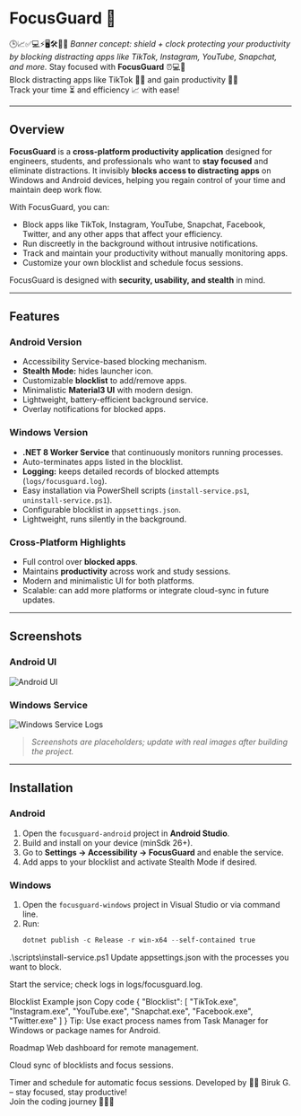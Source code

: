 # FocusGuard 🚀
🕒📈✅💻⚡🖥️🛠️👨‍💻
*Banner concept: shield + clock protecting your productivity by blocking distracting apps like TikTok, Instagram, YouTube, Snapchat, and more.*
Stay focused with **FocusGuard** ⏰💻🚀  
Block distracting apps like TikTok 📱❌ and gain productivity 📝✅  
Track your time ⏳ and efficiency 📈 with ease!

---

## Overview

**FocusGuard** is a **cross-platform productivity application** designed for engineers, students, and professionals who want to **stay focused** and eliminate distractions. It invisibly **blocks access to distracting apps** on Windows and Android devices, helping you regain control of your time and maintain deep work flow.

With FocusGuard, you can:

- Block apps like TikTok, Instagram, YouTube, Snapchat, Facebook, Twitter, and any other apps that affect your efficiency.
- Run discreetly in the background without intrusive notifications.
- Track and maintain your productivity without manually monitoring apps.
- Customize your own blocklist and schedule focus sessions.

FocusGuard is designed with **security, usability, and stealth** in mind.

---

## Features

### Android Version
- Accessibility Service-based blocking mechanism.
- **Stealth Mode:** hides launcher icon.
- Customizable **blocklist** to add/remove apps.
- Minimalistic **Material3 UI** with modern design.
- Lightweight, battery-efficient background service.
- Overlay notifications for blocked apps.

### Windows Version
- **.NET 8 Worker Service** that continuously monitors running processes.
- Auto-terminates apps listed in the blocklist.
- **Logging:** keeps detailed records of blocked attempts (`logs/focusguard.log`).
- Easy installation via PowerShell scripts (`install-service.ps1`, `uninstall-service.ps1`).
- Configurable blocklist in `appsettings.json`.
- Lightweight, runs silently in the background.

### Cross-Platform Highlights
- Full control over **blocked apps**.
- Maintains **productivity** across work and study sessions.
- Modern and minimalistic UI for both platforms.
- Scalable: can add more platforms or integrate cloud-sync in future updates.

---

## Screenshots

### Android UI
![Android UI](./assets/android-ui.png)

### Windows Service
![Windows Service Logs](./assets/windows-logs.png)

> *Screenshots are placeholders; update with real images after building the project.*

---

## Installation

### Android
1. Open the `focusguard-android` project in **Android Studio**.
2. Build and install on your device (minSdk 26+).
3. Go to **Settings → Accessibility → FocusGuard** and enable the service.
4. Add apps to your blocklist and activate Stealth Mode if desired.

### Windows
1. Open the `focusguard-windows` project in Visual Studio or via command line.
2. Run:
   ```powershell
   dotnet publish -c Release -r win-x64 --self-contained true
.\scripts\install-service.ps1
Update appsettings.json with the processes you want to block.

Start the service; check logs in logs/focusguard.log.

Blocklist Example
json
Copy code
{
  "Blocklist": [
    "TikTok.exe",
    "Instagram.exe",
    "YouTube.exe",
    "Snapchat.exe",
    "Facebook.exe",
    "Twitter.exe"
  ]
}
Tip: Use exact process names from Task Manager for Windows or package names for Android.

Roadmap
 Web dashboard for remote management.

 Cloud sync of blocklists and focus sessions.

 Timer and schedule for automatic focus sessions.
Developed by 👨‍💻 Biruk G. – stay focused, stay productive!  
Join the coding journey 🧑‍💻🚀

